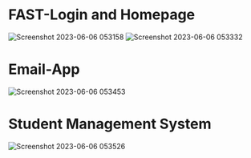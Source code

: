 # FAST-Login and Homepage
![Screenshot 2023-06-06 053158](https://github.com/usmaan0786/Student-Manager-Email-App-FAST-Login/assets/72275107/42a65af8-3d74-4b9b-9718-f210ca6434e6)
![Screenshot 2023-06-06 053332](https://github.com/usmaan0786/Student-Manager-Email-App-FAST-Login/assets/72275107/e77218f9-c975-4f10-8876-82cfd80c51da)
# Email-App
![Screenshot 2023-06-06 053453](https://github.com/usmaan0786/Student-Manager-Email-App-FAST-Login/assets/72275107/320c3868-cc28-4801-aa33-7925c9d4d291)
# Student Management System
![Screenshot 2023-06-06 053526](https://github.com/usmaan0786/Student-Manager-Email-App-FAST-Login/assets/72275107/2777d550-cfd2-4d7f-ba09-2b9849e221ab)
